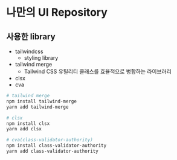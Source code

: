 # 나만의 UI Repository

## 사용한 library
- tailwindcss
  - styling library
- tailwind merge
  - Tailwind CSS 유틸리티 클래스를 효율적으로 병합하는 라이브러리
- clsx
- cva
```bash
# tailwind merge
npm install tailwind-merge
yarn add tailwind-merge

# clsx
npm install clsx
yarn add clsx

# cva(class-validator-authority)
npm install class-validator-authority
yarn add class-validator-authority
```